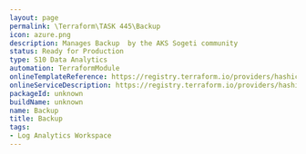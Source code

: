 ```yaml
---
layout: page
permalink: \Terraform\TASK 445\Backup
icon: azure.png 
description: Manages Backup  by the AKS Sogeti community
status: Ready for Production
type: S10 Data Analytics
automation: TerraformModule
onlineTemplateReference: https://registry.terraform.io/providers/hashicorp/azurerm/latest/docs/resources/sql_managed_instance
onlineServiceDescription: https://registry.terraform.io/providers/hashicorp/azurerm/latest/docs/resources/sql_managed_instance
packageId: unknown
buildName: unknown
name: Backup
title: Backup
tags:
- Log Analytics Workspace
---
```


